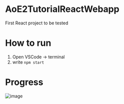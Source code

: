 # AoE2TutorialReactWebapp
First React project to be tested

# How to run
 1. Open VSCode -> terminal
 2. write `npm start`


# Progress

![image](https://user-images.githubusercontent.com/40296674/162469901-008cc067-c7a4-4e85-8608-0950c3b4bd58.png)

